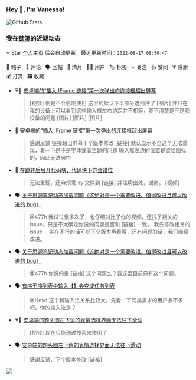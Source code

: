 ### Hey 👋, I'm [Vanessa](http://vanessa.b3log.org/)!

![Github Stats](https://github-readme-stats.vercel.app/api?username=Vanessa219&show_icons=true)

<!--events start -->

### 我在[链滴](https://ld246.com)的近期动态

⭐️ Star [个人主页](https://github.com/Vanessa219/Vanessa219) 后会自动更新，最近更新时间：`2022-08-17 08:50:47`

📝 帖子 &nbsp; 💬 评论 &nbsp; 🗣 回帖 &nbsp; 🌙 清月 &nbsp; 👨‍💻 用户 &nbsp; 🏷️ 标签 &nbsp; ⭐️ 关注 &nbsp; 👍 赞同 &nbsp; 💗 感谢 &nbsp; 💰 打赏 &nbsp; 🗃 收藏

* 💗📝 [安卓端的“插入 IFrame 链接”第一次弹出的连接框超出屏幕](https://ld246.com/article/1660468587405)

  > [视频] 倒是不会影响使用 这里的默认下半部分遮挡住了 [图片] 并且在我的设备上可以看到这些输入框左右边距并不相等，我不清楚是不是我设备的问题 [图片] [图片] [图片]
* 💬 [安卓端的“插入 IFrame 链接”第一次弹出的连接框超出屏幕](https://ld246.com/article/1660468587405/comment/1660491935919#comments)

  > 感谢反馈 链接超出屏幕下个版本修改 [链接] 默认显示不全这个无法重现，看一下是不是字体或者主题的问题 输入框左边的位置是留给图标的，因此无法居中
* 💬 [在跳转后展开代码块，代码块下方会错位](https://ld246.com/article/1660408760915/comment/1660442640149#comments)

  > 无法重现，还麻烦发.sy 文件到 [链接] 并注明出处，谢谢。 [视频]
* 🗣 [关于思源笔记动态加载问题（这绝对是一个需要改进、值得改进且可以改进的 bug）](https://ld246.com/article/1660283055301/comment/1660294059034#comments)

  > @477h 我试过很多次了，也仔细对比了你的视频，还找了相关的 issue。只是不太确定你说的问题是否和 [链接] 一致。 我先修改相关的 issue ，实在不行的话可以下个版本再看看，还有问题的话，我们继续改进。
* 🗣 [关于思源笔记动态加载问题（这绝对是一个需要改进、值得改进且可以改进的 bug）](https://ld246.com/article/1660283055301/comment/1660294059034#comments)

  > @477h 你说的是 [链接] 这个问题么？我这里目前只有这个问题。
* 🗣 [有序无序列表中输入【】会变成任务列表](https://ld246.com/article/1660187578844/comment/1660358094241#comments)

  > @Heyd 这个和输入法关系比较大，先看一下同类需求的用户多不多吧。你的输入法是？
* 💗📝 [安卓端的题头图左下角的表情选择界面无法往下滑动](https://ld246.com/article/1660207309546)

  > [视频] 现在只能通过搜索来使用了
* 🗣 [安卓端的题头图左下角的表情选择界面无法往下滑动](https://ld246.com/article/1660207309546/comment/1660211939890#comments)

  > 感谢反馈，下个版本修改 [链接]


<!--events end -->

<a title="Hits" target="_blank" href="https://github.com/Vanessa219/Vanessa219"><img src="https://hits.b3log.org/Vanessa219/Vanessa219.svg"></a>
